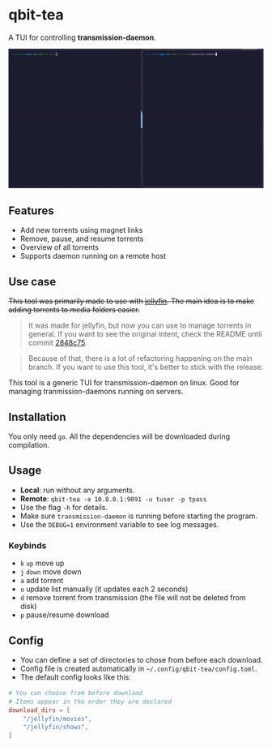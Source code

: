 # qbit-tea

A TUI for controlling **transmission-daemon**.

![preview](screenshots/qbitea-preview.gif)

## Features

- Add new torrents using magnet links
- Remove, pause, and resume torrents
- Overview of all torrents
- Supports daemon running on a remote host

## Use case

~~This tool was primarily made to use with [jellyfin](https://github.com/jellyfin/jellyfin). The main idea is to make adding torrents to media folders easier.~~

> It was made for jellyfin, but now you can use to manage torrents in general.
> If you want to see the original intent, check the README until commit [2848c75](https://github.com/luiz734/qbit-tea/commit/2848c758054be706c5d6ae34f33f84fe64222077).

> Because of that, there is a lot of refactoring happening on the main branch. If you want to use this tool, it's better to stick with the release.

This tool is a generic TUI for transmission-daemon on linux. Good for managing tranmission-daemons running on servers.

## Installation

You only need `go`. All the dependencies will be downloaded during compilation.

## Usage

- **Local**: run without any arguments.
- **Remote**: `qbit-tea -a 10.8.0.1:9091 -u tuser -p tpass`
- Use the flag `-h` for details.
- Make sure `transmission-daemon` is running before starting the program.
- Use the `DEBUG=1` environment variable to see log messages.

### Keybinds

- `k` `up` move up
- `j` `down` move down
- `a` add torrent
- `u` update list manually (it updates each 2 seconds)
- `d` remove torrent from transmission (the file will not be deleted from disk)
- `p` pause/resume download

## Config

- You can define a set of directories to chose from before each download.
- Config file is created automatically in `~/.config/qbit-tea/config.toml`.
- The default config looks like this:

```toml
# You can choose from before download
# Items appear in the order they are declared
download_dirs = [
    "/jellyfin/movies",
    "/jellyfin/shows",
]
```
